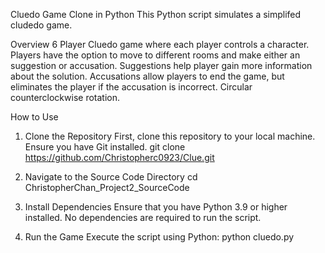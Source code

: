 Cluedo Game Clone in Python
This Python script simulates a simplifed cludedo game.

Overview
6 Player Cluedo game where each player controls a character.
Players have the option to move to different rooms and make either an suggestion or accusation.
Suggestions help player gain more information about the solution.
Accusations allow players to end the game, but eliminates the player if the accusation is incorrect.
Circular counterclockwise rotation.

How to Use

1. Clone the Repository
   First, clone this repository to your local machine. Ensure you have Git installed.
   git clone https://github.com/Christopherc0923/Clue.git

2. Navigate to the Source Code Directory
   cd ChristopherChan_Project2_SourceCode

3. Install Dependencies
   Ensure that you have Python 3.9 or higher installed. No dependencies are required to run the script.

4. Run the Game
   Execute the script using Python:
   python cluedo.py
